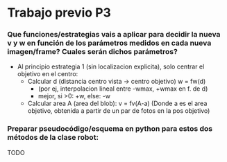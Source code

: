 # Trabajo previo P3

### Que funciones/estrategias vais a aplicar para decidir la nueva v y w en función de los parámetros medidos en cada nueva imagen/frame? Cuales serán dichos parámetros?

- Al principio estrategia 1 (sin localizacion explicita), solo centrar el objetivo en el centro:
  - Calcular d (distancia centro vista -> centro objetivo)
    w = fw(d)
      - (por ej, interpolacion lineal entre -wmax, +wmax en f. de d)
      - mejor, si >0: +w, else: -w
  - Calcular area A (area del blob):
    v = fv(A-a)
    (Donde a es el area objetivo, obtenida a partir de un par de fotos en la pos objetivo)


### Preparar pseudocódigo/esquema en python para estos dos métodos de la clase robot:

TODO
